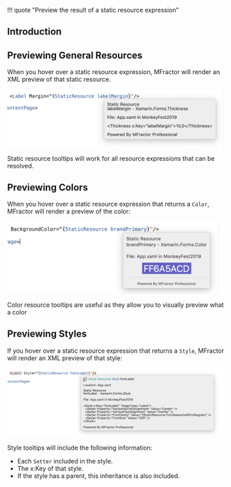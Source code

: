 !!! quote "Preview the result of a static resource expression"

## Introduction

## Previewing General Resources

When you hover over a static resource expression, MFractor will render an XML preview of that static resource.

![Static resource tooltips](/img/xamarin-forms/resource-tooltips.png)

Static resource tooltips will work for all resource expressions that can be resolved.

## Previewing Colors

When you hover over a static resource expression that returns a `Color`, MFractor will render a preview of the color:

![Color resource tooltips](/img/xamarin-forms/color-resource-tooltips.png)

Color resource tooltips are useful as they allow you to visually preview what a color

## Previewing Styles

If you hover over a static resource expression that returns a `Style`, MFractor will render an XML preview of that style:

![Style tooltips](/img/xamarin-forms/style-tooltips.png)

Style tooltips will include the following information:

 * Each `Setter` included in the style.
 * The x:Key of that style.
 * If the style has a parent, this inheritance is also included.
